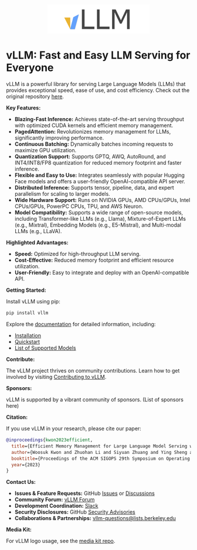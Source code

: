<p align="center">
  <picture>
    <source media="(prefers-color-scheme: dark)" srcset="https://raw.githubusercontent.com/vllm-project/vllm/main/docs/assets/logos/vllm-logo-text-dark.png">
    <img alt="vLLM" src="https://raw.githubusercontent.com/vllm-project/vllm/main/docs/assets/logos/vllm-logo-text-light.png" width=55%>
  </picture>
</p>

# vLLM: Fast and Easy LLM Serving for Everyone

vLLM is a powerful library for serving Large Language Models (LLMs) that provides exceptional speed, ease of use, and cost efficiency.  Check out the original repository [here](https://github.com/vllm-project/vllm).

**Key Features:**

*   **Blazing-Fast Inference:** Achieves state-of-the-art serving throughput with optimized CUDA kernels and efficient memory management.
*   **PagedAttention:** Revolutionizes memory management for LLMs, significantly improving performance.
*   **Continuous Batching:** Dynamically batches incoming requests to maximize GPU utilization.
*   **Quantization Support:** Supports GPTQ, AWQ, AutoRound, and INT4/INT8/FP8 quantization for reduced memory footprint and faster inference.
*   **Flexible and Easy to Use:** Integrates seamlessly with popular Hugging Face models and offers a user-friendly OpenAI-compatible API server.
*   **Distributed Inference:** Supports tensor, pipeline, data, and expert parallelism for scaling to larger models.
*   **Wide Hardware Support:** Runs on NVIDIA GPUs, AMD CPUs/GPUs, Intel CPUs/GPUs, PowerPC CPUs, TPU, and AWS Neuron.
*   **Model Compatibility:** Supports a wide range of open-source models, including Transformer-like LLMs (e.g., Llama), Mixture-of-Expert LLMs (e.g., Mixtral), Embedding Models (e.g., E5-Mistral), and Multi-modal LLMs (e.g., LLaVA).

**Highlighted Advantages:**

*   **Speed:** Optimized for high-throughput LLM serving.
*   **Cost-Effective:** Reduced memory footprint and efficient resource utilization.
*   **User-Friendly:** Easy to integrate and deploy with an OpenAI-compatible API.

**Getting Started:**

Install vLLM using pip:

```bash
pip install vllm
```

Explore the [documentation](https://docs.vllm.ai) for detailed information, including:

*   [Installation](https://docs.vllm.ai/en/latest/getting_started/installation.html)
*   [Quickstart](https://docs.vllm.ai/en/latest/getting_started/quickstart.html)
*   [List of Supported Models](https://docs.vllm.ai/en/latest/models/supported_models.html)

**Contribute:**

The vLLM project thrives on community contributions. Learn how to get involved by visiting [Contributing to vLLM](https://docs.vllm.ai/en/latest/contributing/index.html).

**Sponsors:**

vLLM is supported by a vibrant community of sponsors.  (List of sponsors here)

**Citation:**

If you use vLLM in your research, please cite our paper:

```bibtex
@inproceedings{kwon2023efficient,
  title={Efficient Memory Management for Large Language Model Serving with PagedAttention},
  author={Woosuk Kwon and Zhuohan Li and Siyuan Zhuang and Ying Sheng and Lianmin Zheng and Cody Hao Yu and Joseph E. Gonzalez and Hao Zhang and Ion Stoica},
  booktitle={Proceedings of the ACM SIGOPS 29th Symposium on Operating Systems Principles},
  year={2023}
}
```

**Contact Us:**

*   **Issues & Feature Requests:** GitHub [Issues](https://github.com/vllm-project/vllm/issues) or [Discussions](https://github.com/vllm-project/vllm/discussions)
*   **Community Forum:** [vLLM Forum](https://discuss.vllm.ai)
*   **Development Coordination:** [Slack](https://slack.vllm.ai)
*   **Security Disclosures:** GitHub [Security Advisories](https://github.com/vllm-project/vllm/security/advisories)
*   **Collaborations & Partnerships:** [vllm-questions@lists.berkeley.edu](mailto:vllm-questions@lists.berkeley.edu)

**Media Kit:**

For vLLM logo usage, see the [media kit repo](https://github.com/vllm-project/media-kit).